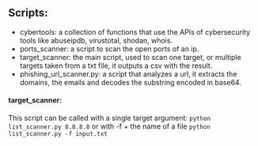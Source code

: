 ## Scripts:
- cybertools: a collection of functions that use the APIs of cybersecurity tools like abuseipdb, virustotal, shodan, whois.
- ports_scanner: a script to scan the open ports of an ip.
- target_scanner: the main script, used to scan one target, or multiple targets taken from a txt file, it outputs a csv with the result.
- phishing_url_scanner.py: a script that analyzes a url, it extracts the domains, the emails and decodes the substring encoded in base64.

#### target_scanner: 
This script can be called with a single target argument: 
`python list_scanner.py 8.8.8.8` 
or with -f + the name of a file 
`python list_scanner.py -f input.txt`
